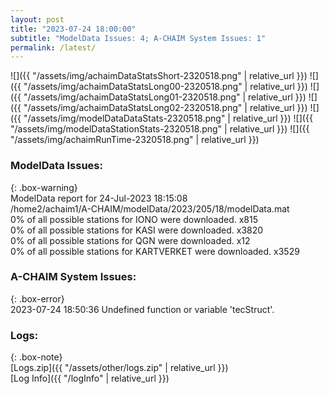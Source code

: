 ```yaml
---
layout: post
title: "2023-07-24 18:00:00"
subtitle: "ModelData Issues: 4; A-CHAIM System Issues: 1"
permalink: /latest/
---
```


![]({{ "/assets/img/achaimDataStatsShort-2320518.png" | relative_url }})
![]({{ "/assets/img/achaimDataStatsLong00-2320518.png" | relative_url }})
![]({{ "/assets/img/achaimDataStatsLong01-2320518.png" | relative_url }})
![]({{ "/assets/img/achaimDataStatsLong02-2320518.png" | relative_url }})
![]({{ "/assets/img/modelDataDataStats-2320518.png" | relative_url }})
![]({{ "/assets/img/modelDataStationStats-2320518.png" | relative_url }})
![]({{ "/assets/img/achaimRunTime-2320518.png" | relative_url }})


### ModelData Issues:  
  
{: .box-warning}  
 ModelData report for 24-Jul-2023 18:15:08   
 /home2/achaim1/A-CHAIM/modelData/2023/205/18/modelData.mat   
 0% of all possible stations for IONO were downloaded. x815   
 0% of all possible stations for KASI were downloaded. x3820   
 0% of all possible stations for QGN were downloaded. x12   
 0% of all possible stations for KARTVERKET were downloaded. x3529   
  
### A-CHAIM System Issues:  
  
{: .box-error}  
2023-07-24 18:50:36 Undefined function or variable 'tecStruct'.  

### Logs:  
  
{: .box-note}  
[Logs.zip]({{ "/assets/other/logs.zip" | relative_url }})  
[Log Info]({{ "/logInfo" | relative_url }})  
